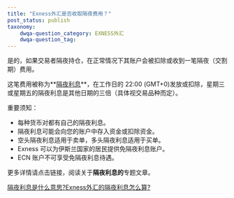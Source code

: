 ```yaml
---
title: "Exness外汇是否收取隔夜费用？"
post_status: publish
taxonomy:
    dwqa-question_category: EXNESS外汇
    dwqa-question_tag:
---
```


是的，如果交易者隔夜持仓，在正常情况下其账户会被扣除或收到一笔隔夜（交割期）费用。

这笔费用被称为**[隔夜利息](https://we.laowei8.com/question/exness-overnight-interest)**，在工作日的 22:00 (GMT+0)发放或扣除，星期三或星期五的隔夜利息是其他日期的三倍（具体视交易品种而定）。

重要须知：

- 每种货币对都有自己的隔夜利息。
- 隔夜利息可能会向您的账户中存入资金或扣除资金。
- 空头隔夜利息适用于卖单，多头隔夜利息适用于买单。
- Exness 可以为伊斯兰国家的居民提供免隔夜利息账户。
- ECN 账户不可享受免隔夜利息待遇。

更多详情请点击链接，阅读关于**隔夜利息的**专题文章。

[隔夜利息是什么意思?Exness外汇的隔夜利息怎么算?](https://we.laowei8.com/question/exness-overnight-interest)
